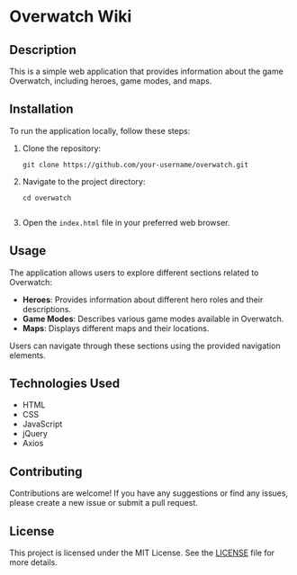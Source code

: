 # Overwatch Wiki

## Description

This is a simple web application that provides information about the game Overwatch, including heroes, game modes, and maps.

## Installation

To run the application locally, follow these steps:

1. Clone the repository:

   ```shell
   git clone https://github.com/your-username/overwatch.git

2. Navigate to the project directory:
    ```shell
    cd overwatch


3. Open the `index.html` file in your preferred web browser.

## Usage

The application allows users to explore different sections related to Overwatch:

- **Heroes**: Provides information about different hero roles and their descriptions.
- **Game Modes**: Describes various game modes available in Overwatch.
- **Maps**: Displays different maps and their locations.

Users can navigate through these sections using the provided navigation elements.

## Technologies Used

- HTML
- CSS
- JavaScript
- jQuery
- Axios

## Contributing

Contributions are welcome! If you have any suggestions or find any issues, please create a new issue or submit a pull request.

## License

This project is licensed under the MIT License. See the [LICENSE](LICENSE) file for more details.
